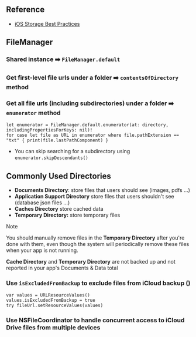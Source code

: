 ## Reference
- [iOS Storage Best Practices](https://developer.apple.com/videos/play/tech-talks/204/)
## FileManager
### Shared instance ➡️ `FileManager.default`
### Get first-level file urls under a folder ➡️ `contentsOfDirectory` method
### Get all file urls (including subdirectories) under a folder ➡️  `enumerator` method
```
let enumerator = FileManager.default.enumerator(at: directory, includingPropertiesForKeys: nil)!
for case let file as URL in enumerator where file.pathExtension == "txt" { print(file.lastPathComponent) }
```
- You can skip searching for a subdirectory using `enumerator.skipDescendants()`
## Commonly Used Directories
- **Documents Directory**: store files that users should see (images, pdfs ...)
- **Application Support Directory** store files that users shouldn't see (database json files ...)
- **Caches Directory** store cached data
- **Temporary Directory:** store temporary files
> [!NOTE]
> You should manually remove files in the **Temporary Directory** after you're done with them, even though the system       will periodically remove these files when your app is not running.
> 
> **Cache Directory** and **Temporary Directory** are not backed up and not reported in your app's Documents & Data total

### Use `isExcludedFromBackup` to exclude files from iCloud backup ()
```
var values = URLResourceValues()
values.isExcludedFromBackup = true
try fileUrl.setResourceValues(values)
```
### Use NSFileCoordinator to handle concurrent access to iCloud Drive files from multiple devices
